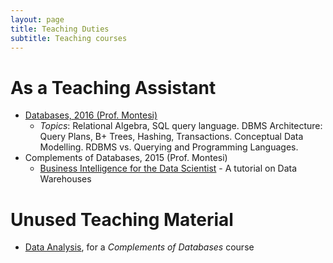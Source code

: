 ```yaml
---
layout: page
title: Teaching Duties
subtitle: Teaching courses
---
```


# As a Teaching Assistant
* [Databases, 2016 (Prof. Montesi)](https://jackbergus.github.io/2016-10-14-Databases-2016-lab/)
  * *Topics*: Relational Algebra,  SQL query language. DBMS Architecture: Query Plans, B+ Trees, Hashing, Transactions. Conceptual Data Modelling. RDBMS vs. Querying and Programming Languages.
* Complements of Databases, 2015 (Prof. Montesi)
  * [Business Intelligence for the 
Data Scientist](https://jackbergus.alwaysdata.net/DWTUT15.pdf) - A tutorial on Data Warehouses

# Unused Teaching Material

* [Data Analysis](https://jackbergus.github.io/teaching/dataanalysis/), for a *Complements of Databases* course
